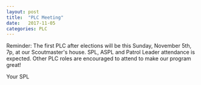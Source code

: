 ```yaml
---
layout: post
title:  "PLC Meeting"
date:   2017-11-05
categories: PLC
---
```

Reminder:
The first PLC after elections will be this Sunday, November 5th, 7p, at our Scoutmaster's house.  SPL, ASPL and Patrol Leader attendance is expected.  Other PLC roles are encouraged to attend to make our program great!

Your SPL

